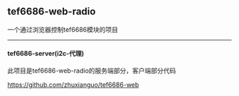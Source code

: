 ## tef6686-web-radio
一个通过浏览器控制tef6686模块的项目

---
#### tef6686-server(i2c-代理)

此项目是tef6686-web-radio的服务端部分，客户端部分代码

https://github.com/zhuxianguo/tef6686-web